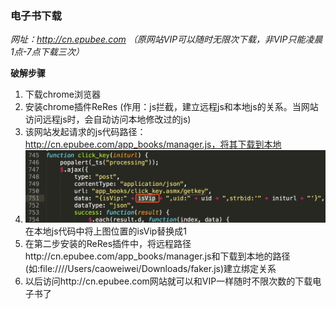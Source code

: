 ### 电子书下载

*网址：http://cn.epubee.com （原网站VIP可以随时无限次下载，非VIP只能凌晨1点-7点下载三次）*

**破解步骤**
1. 下载chrome浏览器
2. 安装chrome插件ReRes (作用：js拦截，建立远程js和本地js的关系。当网站访问远程js时，会自动访问本地修改过的js)
3. 该网站发起请求的js代码路径：http://cn.epubee.com/app_books/manager.js，将其下载到本地
4. ![下载到本地的js代码](https://github.com/caoweiwei/qz.read.thinking.in.java/blob/master/thinking/md/png/WX20190219-225910%402x.png "本地代码")
   在本地js代码中将上图位置的isVip替换成1
5. 在第二步安装的ReRes插件中，将远程路径http://cn.epubee.com/app_books/manager.js和下载到本地的路径(如:file:////Users/caoweiwei/Downloads/faker.js)建立绑定关系
6. 以后访问http://cn.epubee.com网站就可以和VIP一样随时不限次数的下载电子书了
    

